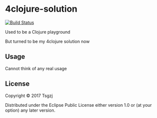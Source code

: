 # 4clojure-solution
[![Build Status](https://travis-ci.org/Tsgzj/4clojure-solution.svg?branch=master)](https://travis-ci.org/Tsgzj/4clojure-solution.svg?branch=master)

Used to be a Clojure playground

But turned to be my 4clojure solution now


## Usage

Cannot think of any real usage

## License

Copyright © 2017 Tsgzj

Distributed under the Eclipse Public License either version 1.0 or (at
your option) any later version.
